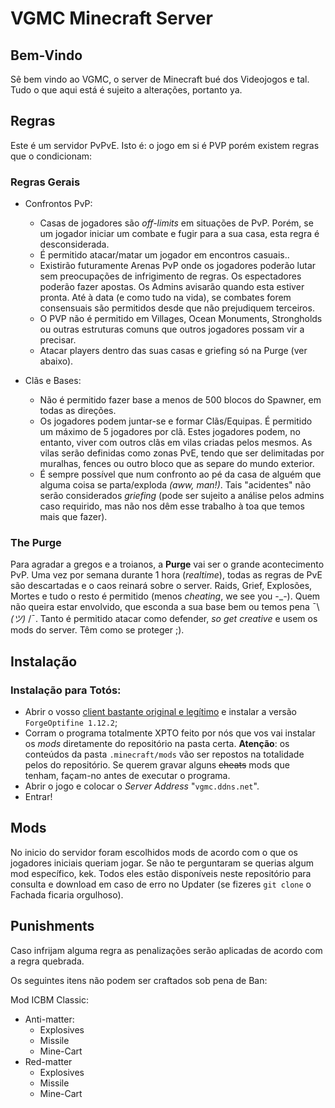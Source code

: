 # VGMC Minecraft Server

## Bem-Vindo 
Sê bem vindo ao VGMC, o server de Minecraft bué dos Videojogos e tal. Tudo o que aqui está é sujeito a alterações, portanto ya.

## Regras
Este é um servidor PvPvE. Isto é: o jogo em si é PVP porém existem regras que o condicionam:
    
   ### Regras Gerais

   * Confrontos PvP:
        * Casas de jogadores são _off-limits_ em situações de PvP. Porém, se um jogador iniciar um combate e fugir para a sua casa, esta regra é desconsiderada. 
        * É permitido atacar/matar um jogador em encontros casuais..
        * Existirão futuramente Arenas PvP onde os jogadores poderão lutar sem preocupações de infrigimento de regras. Os espectadores poderão fazer apostas. Os Admins avisarão quando esta estiver pronta. Até à data (e como tudo na vida), se combates forem consensuais são permitidos desde que não prejudiquem terceiros.
        * O PVP não é permitido em Villages, Ocean Monuments, Strongholds ou outras estruturas comuns que outros jogadores possam vir a precisar.
        * Atacar players dentro das suas casas e griefing só na Purge (ver abaixo).
   
   * Clãs e Bases:
        * Não é permitido fazer base a menos de 500 blocos do Spawner, em todas as direções.
        * Os jogadores podem juntar-se e formar Clãs/Equipas. É permitido um máximo de 5 jogadores por clã. Estes jogadores podem, no entanto, viver com outros clãs em vilas criadas pelos mesmos. As vilas serão definidas como zonas PvE, tendo que ser delimitadas por muralhas, fences ou outro bloco que as separe do mundo exterior.
        * É sempre possível que num confronto ao pé da casa de alguém que alguma coisa se parta/exploda _(aww, man!)_. Tais "acidentes" não serão considerados _griefing_ (pode ser sujeito a análise pelos admins caso requirido, mas não nos dêm esse trabalho à toa que temos mais que fazer).


### The Purge 

Para agradar a gregos e a troianos, a **Purge** vai ser o grande acontecimento PvP. Uma vez por semana durante 1 hora (_realtime_), todas as regras de PvE são descartadas e o caos reinará sobre o server. Raids, Grief, Explosões, Mortes e tudo o resto é permitido (menos _cheating_, we see you -_-). Quem não queira estar envolvido, que esconda a sua base bem ou temos pena ¯\ _(ツ)_ /¯. Tanto é permitido atacar como defender, _so get creative_ e usem os mods do server. Têm como se proteger ;).
 
## Instalação

### Instalação para Totós:
* Abrir o vosso [client bastante original e legítimo](https://tlauncher.org/en/) e instalar a versão `ForgeOptifine 1.12.2`;
* Corram o programa totalmente XPTO feito por nós que vos vai instalar os _mods_ diretamente do repositório na pasta certa. **Atenção**: os conteúdos da pasta `.minecraft/mods` vão ser repostos na totalidade pelos do repositório. Se querem gravar alguns ~~cheats~~ mods que tenham, façam-no antes de executar o programa.
* Abrir o jogo e colocar o _Server Address_ "`vgmc.ddns.net`".
* Entrar!

## Mods
No inicio do servidor foram escolhidos mods de acordo com o que os jogadores iniciais queriam jogar. Se não te perguntaram se querias algum mod específico, kek. Todos eles estão disponíveis neste repositório para consulta e download em caso de erro no Updater (se fizeres `git clone` o Fachada ficaria orgulhoso).


## Punishments

Caso infrijam alguma regra as penalizações serão aplicadas de acordo com a regra quebrada.

Os seguintes itens não podem ser craftados sob pena de Ban:

Mod ICBM Classic:
* Anti-matter: 
     * Explosives
     * Missile
     * Mine-Cart
* Red-matter 
     * Explosives
     * Missile
     * Mine-Cart